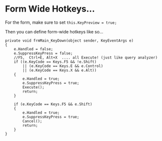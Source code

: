 # Form Wide Hotkeys...

For the form, make sure to set `this.KeyPreview = true;`

Then you can define form-wide hotkeys like so...

    private void frmMain_KeyDown(object sender, KeyEventArgs e)
    {
        e.Handled = false;
        e.SuppressKeyPress = false;
        //F5,  Ctrl+E, Alt+X  .... all Execute! (just like query analyzer)
        if ((e.KeyCode == Keys.F5 && !e.Shift)
            || (e.KeyCode == Keys.E && e.Control)
            || (e.KeyCode == Keys.X && e.Alt))
        {
            e.Handled = true;
            e.SuppressKeyPress = true;
            Execute();
            return;
        }

        if (e.KeyCode == Keys.F5 && e.Shift)
        {
            e.Handled = true;
            e.SuppressKeyPress = true;
            Cancel();
            return;
        }
    }

